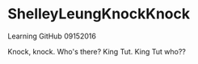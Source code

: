 # ShelleyLeungKnockKnock
Learning GitHub 09152016

Knock, knock.
Who's there?
King Tut.
King Tut who??
